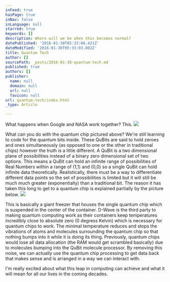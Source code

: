 ```yaml
---
inFeed: true
hasPage: true
inNav: false
inLanguage: null
starred: true
keywords: []
description: Where will we be when this becomes normal?
datePublished: '2016-01-30T05:33:06.421Z'
dateModified: '2016-01-30T05:33:03.802Z'
title: Quantum Tech
author: []
sourcePath: _posts/2016-01-30-quantum-tech.md
published: true
authors: []
publisher:
  name: null
  domain: null
  url: null
  favicon: null
url: quantum-tech/index.html
_type: Article

---
```

What happens when Google and NASA work together?  This.
![](https://the-grid-user-content.s3-us-west-2.amazonaws.com/d44a0d8e-5437-4430-8458-995be2fb5eb0.jpg)

What can you do with the quantum chip pictured above?  We're still learning to code for the quantum bits inside.  These QuBits are said to hold zeroes and ones simultaneously (as opposed to one or the other in traditional chips) however the truth is a little different.  A QuBit is a two dimensional plane of possibilities instead of a binary zero dimensional set of two options.  This means a QuBit can hold an infinite range of possibilities of Real Numbers within a range of (1,1) and (0,0) so a single QuBit can hold infinite data theoretically.  Realistically, there must be a way to differentiate different data points so the set of possibilities is limited but it will still be much much greater (exponentially) than a traditional bit.  The reason it has taken this long to get to a quantum chip is explained partially by the picture below.
![](https://the-grid-user-content.s3-us-west-2.amazonaws.com/19a109c4-b947-48d1-a870-38f4953f9350.jpg)

This is basically a giant freezer that houses the single quantum chip which is suspended in the center of the container.  D-Wave is the third party to making quantum computing work as their containers keep temperatures incredibly close to absolute zero (0 degress Kelvin) which is necessary for quantum chips to work.  The minimal temperature reduces and stops the vibrations of atoms and molecules surrounding the quantum chip so that nothing bumps into it while it is doing its thing.  Previously, quantum chips would lose all data allocation (the RAM would get scrambled basically) due to molecules bumping into the QuBit molecule processor.  By removing this noise, we can actually use the quantum chip processing to get data back that makes sense and is arranged in a way we can interact with.  

I'm really excited about what this leap in computing can achieve and what it will mean for all our lives in the coming decades.
